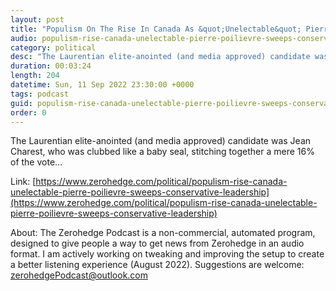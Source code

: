 ```yaml
---
layout: post
title: "Populism On The Rise In Canada As &quot;Unelectable&quot; Pierre Poilievre Sweeps Conservative Leadership"
audio: populism-rise-canada-unelectable-pierre-poilievre-sweeps-conservative-leadership-0
category: political
desc: "The Laurentian elite-anointed (and media approved) candidate was Jean Charest, who was clubbed like a baby seal, stitching together a mere 16% of the vote..."
duration: 00:03:24
length: 204
datetime: Sun, 11 Sep 2022 23:30:00 +0000
tags: podcast
guid: populism-rise-canada-unelectable-pierre-poilievre-sweeps-conservative-leadership-0
order: 0
---
```

The Laurentian elite-anointed (and media approved) candidate was Jean Charest, who was clubbed like a baby seal, stitching together a mere 16% of the vote...

Link: [https://www.zerohedge.com/political/populism-rise-canada-unelectable-pierre-poilievre-sweeps-conservative-leadership](https://www.zerohedge.com/political/populism-rise-canada-unelectable-pierre-poilievre-sweeps-conservative-leadership)

About: The Zerohedge Podcast is a non-commercial, automated program, designed to give people a way to get news from Zerohedge in an audio format.  I am actively working on tweaking and improving the setup to create a better listening experience (August 2022).  Suggestions are welcome: [zerohedgePodcast@outlook.com](mailto:zerohedgePodcast@outlook.com)
